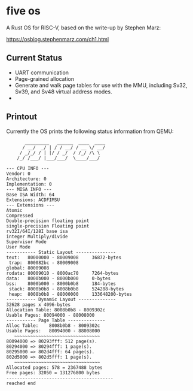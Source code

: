 # five os

A Rust OS for RISC-V, based on the write-up by Stephen Marz:

https://osblog.stephenmarz.com/ch1.html



## Current Status
* UART communication
* Page-grained allocation
* Generate and walk page tables for use with the MMU, including Sv32, Sv39, and Sv48 virtual address modes. 
* 

## Printout

Currently the OS prints the following status information from QEMU:

````
       _________   ______  ____  ____
      / __/  _/ | / / __/ / __ \/ __/
     / _/_/ / | |/ / _/  / /_/ /\ \
    /_/ /___/ |___/___/  \____/___/

--- CPU INFO ---
Vendor: 0
Architecture: 0
Implementation: 0
--- MISA INFO ---
Base ISA Width: 64
Extensions: ACDFIMSU
--- Extensions ---
Atomic
Compressed
Double-precision floating point
single-precision Floating point
rv32I/64I/128I base isa
integer Multiply/divide
Supervisor Mode
User Mode
----------- Static Layout ---------------
text:   80000000 - 80009008     36872-bytes
 trap:  800082bc - 80009008
global: 80009008
rodata: 80009010 - 8000ac70     7264-bytes
data:   8000b000 - 8000b000     0-bytes
bss:    8000b000 - 8000b0b8     184-bytes
 stack: 8000b0b8 - 8008b0b8     524288-bytes
 heap:  8008b0b8 - 88000000     133648200-bytes
----------- Dynamic Layout --------------
32628 pages x 4096-bytes
Allocation Table: 8008b0b8 - 8009302c
Usable Pages: 80094000 - 88008000
----------- Page Table --------------
Alloc Table:    8008b0b8 - 8009302c
Usable Pages:   80094000 - 88008000
   ~~~~~~~~~~~~~~~~~~~~~~~~~~~~~~~~
80094000 => 80293fff: 512 page(s).
80294000 => 80294fff: 1 page(s).
80295000 => 802d4fff: 64 page(s).
802d5000 => 802d5fff: 1 page(s).
   ~~~~~~~~~~~~~~~~~~~~~~~~~~~~~~~~
Allocated pages: 578 = 2367488 bytes
Free pages: 32050 = 131276800 bytes
----------------------------------------
reached end
````



